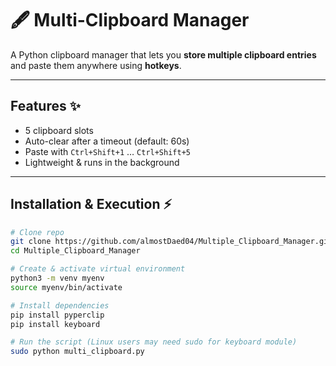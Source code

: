# 🖋 Multi-Clipboard Manager

A Python clipboard manager that lets you **store multiple clipboard entries** and paste them anywhere using **hotkeys**.  

---

## Features ✨

- 5 clipboard slots  
- Auto-clear after a timeout (default: 60s)  
- Paste with `Ctrl+Shift+1` … `Ctrl+Shift+5`  
- Lightweight & runs in the background  

---

## Installation & Execution ⚡

```bash
# Clone repo
git clone https://github.com/almostDaed04/Multiple_Clipboard_Manager.git
cd Multiple_Clipboard_Manager

# Create & activate virtual environment
python3 -m venv myenv
source myenv/bin/activate

# Install dependencies
pip install pyperclip
pip install keyboard

# Run the script (Linux users may need sudo for keyboard module)
sudo python multi_clipboard.py
